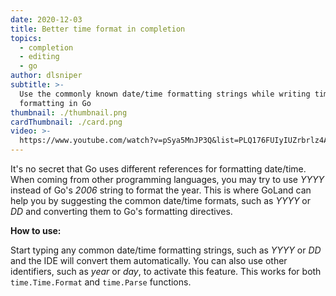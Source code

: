 ```yaml
---
date: 2020-12-03
title: Better time format in completion
topics:
  - completion
  - editing
  - go
author: dlsniper
subtitle: >-
  Use the commonly known date/time formatting strings while writing time
  formatting in Go
thumbnail: ./thumbnail.png
cardThumbnail: ./card.png
video: >-
  https://www.youtube.com/watch?v=pSya5MnJP3Q&list=PLQ176FUIyIUZrbrlz4AY1V8VzBJKZyVlW&index=1
---
```


It's no secret that Go uses different references for formatting date/time. When coming from other programming languages, you may try to use _YYYY_ instead of Go's _2006_ string to format the year. This is where GoLand can help you by suggesting the common date/time formats, such as _YYYY_ or _DD_ and converting them to Go's formatting directives.

**How to use:**

Start typing any common date/time formatting strings, such as _YYYY_ or _DD_ and the IDE will convert them automatically. You can also use other identifiers, such as _year_ or _day_, to activate this feature. This works for both `time.Time.Format` and `time.Parse` functions.
